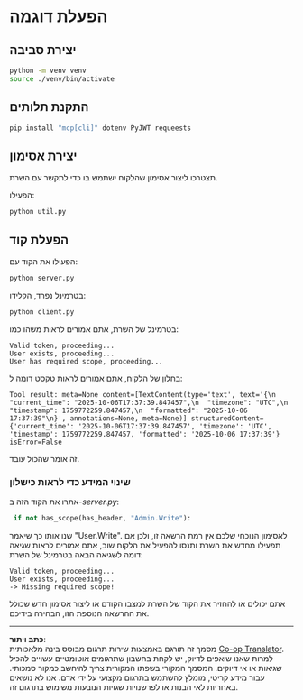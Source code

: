<!--
CO_OP_TRANSLATOR_METADATA:
{
  "original_hash": "fd28e690667b8ad84bb153cb025cfd73",
  "translation_date": "2025-10-07T01:18:05+00:00",
  "source_file": "03-GettingStarted/11-simple-auth/solution/python/README.md",
  "language_code": "he"
}
-->
# הפעלת דוגמה

## יצירת סביבה

```sh
python -m venv venv
source ./venv/bin/activate
```

## התקנת תלותים

```sh
pip install "mcp[cli]" dotenv PyJWT requeests
```

## יצירת אסימון

תצטרכו ליצור אסימון שהלקוח ישתמש בו כדי לתקשר עם השרת.

הפעילו:

```sh
python util.py
```

## הפעלת קוד

הפעילו את הקוד עם:

```sh
python server.py
```

בטרמינל נפרד, הקלידו:

```sh
python client.py
```

בטרמינל של השרת, אתם אמורים לראות משהו כמו:

```text
Valid token, proceeding...
User exists, proceeding...
User has required scope, proceeding...
```

בחלון של הלקוח, אתם אמורים לראות טקסט דומה ל:

```text
Tool result: meta=None content=[TextContent(type='text', text='{\n  "current_time": "2025-10-06T17:37:39.847457",\n  "timezone": "UTC",\n  "timestamp": 1759772259.847457,\n  "formatted": "2025-10-06 17:37:39"\n}', annotations=None, meta=None)] structuredContent={'current_time': '2025-10-06T17:37:39.847457', 'timezone': 'UTC', 'timestamp': 1759772259.847457, 'formatted': '2025-10-06 17:37:39'} isError=False
```

זה אומר שהכול עובד.

### שינוי המידע כדי לראות כישלון

אתרו את הקוד הזה ב-*server.py*:

```python
 if not has_scope(has_header, "Admin.Write"):
```

שנו אותו כך שיאמר "User.Write". לאסימון הנוכחי שלכם אין רמת הרשאה זו, ולכן אם תפעילו מחדש את השרת ותנסו להפעיל את הלקוח שוב, אתם אמורים לראות שגיאה דומה לשגיאה הבאה בטרמינל של השרת:

```text
Valid token, proceeding...
User exists, proceeding...
-> Missing required scope!
```

אתם יכולים או להחזיר את הקוד של השרת למצבו הקודם או ליצור אסימון חדש שכולל את ההרשאה הנוספת הזו, הבחירה בידיכם.

---

**כתב ויתור**:  
מסמך זה תורגם באמצעות שירות תרגום מבוסס בינה מלאכותית [Co-op Translator](https://github.com/Azure/co-op-translator). למרות שאנו שואפים לדיוק, יש לקחת בחשבון שתרגומים אוטומטיים עשויים להכיל שגיאות או אי דיוקים. המסמך המקורי בשפתו המקורית צריך להיחשב כמקור סמכותי. עבור מידע קריטי, מומלץ להשתמש בתרגום מקצועי על ידי אדם. אנו לא נושאים באחריות לאי הבנות או לפרשנויות שגויות הנובעות משימוש בתרגום זה.